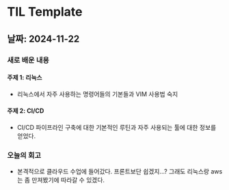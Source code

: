 # TIL Template

## 날짜: 2024-11-22

### 새로 배운 내용
#### 주제 1: 리눅스
- 리눅스에서 자주 사용하는 명령어들의 기본들과 VIM 사용법 숙지

#### 주제 2: CI/CD
- CI/CD 파이프라인 구축에 대한 기본적인 루틴과 자주 사용되는 툴에 대한 정보를 얻었다.

### 오늘의 회고
- 본격적으로 클라우드 수업에 들어갔다. 프론트보단 쉽겠지...? 그래도 리눅스랑 aws는 좀 만져봤기에 따라갈 수 있겠다.